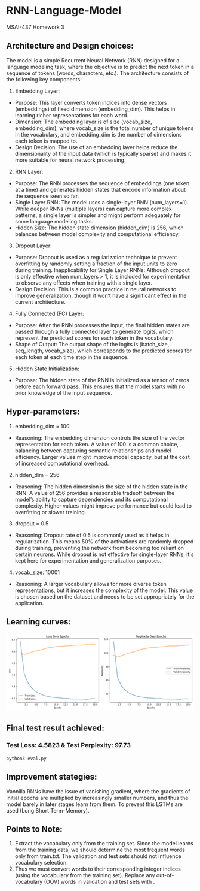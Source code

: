 # RNN-Language-Model
MSAI-437 Homework 3

## Architecture and Design choices:
The model is a simple Recurrent Neural Network (RNN) designed for a language modeling task, where the objective is to predict the next token in a sequence of tokens (words, characters, etc.). The architecture consists of the following key components:
1. Embedding Layer:
- Purpose: This layer converts token indices into dense vectors (embeddings) of fixed dimension (embedding_dim). This helps in learning richer representations for each word.
- Dimension: The embedding layer is of size (vocab_size, embedding_dim), where vocab_size is the total number of unique tokens in the vocabulary, and embedding_dim is the number of dimensions each token is mapped to.
- Design Decision: The use of an embedding layer helps reduce the dimensionality of the input data (which is typically sparse) and makes it more suitable for neural network processing.
  
2. RNN Layer:
- Purpose: The RNN processes the sequence of embeddings (one token at a time) and generates hidden states that encode information about the sequence seen so far.
- Single Layer RNN: The model uses a single-layer RNN (num_layers=1). While deeper RNNs (multiple layers) can capture more complex patterns, a single layer is simpler and might perform adequately for some language modeling tasks.
- Hidden Size: The hidden state dimension (hidden_dim) is 256, which balances between model complexity and computational efficiency.

3. Dropout Layer:
- Purpose: Dropout is used as a regularization technique to prevent overfitting by randomly setting a fraction of the input units to zero during training.
Inapplicability for Single Layer RNNs: Although dropout is only effective when num_layers > 1, it is included for experimentation to observe any effects when training with a single layer.
- Design Decision: This is a common practice in neural networks to improve generalization, though it won’t have a significant effect in the current architecture.

4. Fully Connected (FC) Layer:
- Purpose: After the RNN processes the input, the final hidden states are passed through a fully connected layer to generate logits, which represent the predicted scores for each token in the vocabulary.
- Shape of Output: The output shape of the logits is (batch_size, seq_length, vocab_size), which corresponds to the predicted scores for each token at each time step in the sequence.

5. Hidden State Initialization:
- Purpose: The hidden state of the RNN is initialized as a tensor of zeros before each forward pass. This ensures that the model starts with no prior knowledge of the input sequence.

  
## Hyper-parameters:
1. embedding_dim = 100
- Reasoning: The embedding dimension controls the size of the vector representation for each token. A value of 100 is a common choice, balancing between capturing semantic relationships and model efficiency. Larger values might improve model capacity, but at the cost of increased computational overhead.

2. hidden_dim = 256
- Reasoning: The hidden dimension is the size of the hidden state in the RNN. A value of 256 provides a reasonable tradeoff between the model’s ability to capture dependencies and its computational complexity. Higher values might improve performance but could lead to overfitting or slower training.

3. dropout = 0.5
- Reasoning: Dropout rate of 0.5 is commonly used as it helps in regularization. This means 50% of the activations are randomly dropped during training, preventing the network from becoming too reliant on certain neurons. While dropout is not effective for single-layer RNNs, it's kept here for experimentation and generalization purposes.

4. vocab_size: 10001
- Reasoning: A larger vocabulary allows for more diverse token representations, but it increases the complexity of the model. This value is chosen based on the dataset and needs to be set appropriately for the application.


## Learning curves:
<p align="center">
  <img src="/results/training_plot.png" alt="Alt text" width="700"/>
</p>


## Final test result achieved:
### Test Loss: 4.5823 & Test Perplexity: 97.73

    python3 eval.py


## Improvement stategies:

Vannilla RNNs have the issue of vanishing gradient, where the gradients of initial epochs are multiplied by increasingly smaller numbers, and thus the model barely in later stages learn from them.
To prevent this LSTMs are used (Long Short Term-Memory).

## Points to Note:

1. Extract the vocabulary only from the training set. Since the model learns from the training data, we should determine the most frequent words only from train.txt. The validation and test sets should not influence vocabulary selection.
2. Thus we must convert words to their corresponding integer indices (using the vocabulary from the training set). Replace any out-of-vocabulary (OOV) words in validation and test sets with <unk>.
